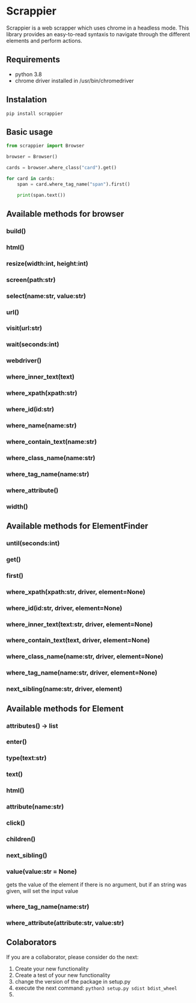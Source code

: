 # Scrappier

Scrappier is a web scrapper which uses chrome in a headless mode. This library provides an easy-to-read syntaxis to navigate through the different elements and perform actions.

## Requirements

* python 3.8
* chrome driver installed in /usr/bin/chromedriver

## Instalation

`pip install scrappier`

## Basic usage

```python
from scrappier import Browser

browser = Browser()

cards = browser.where_class("card").get()

for card in cards:
    span = card.where_tag_name("span").first()

    print(span.text())
```

## Available methods for browser

### build()

### html()

### resize(width:int, height:int)

### screen(path:str)

### select(name:str, value:str)

### url()

### visit(url:str)

### wait(seconds:int)

### webdriver()

### where_inner_text(text)

### where_xpath(xpath:str)

### where_id(id:str)

### where_name(name:str)

### where_contain_text(name:str)

### where_class_name(name:str)

### where_tag_name(name:str)

### where_attribute()

### width()

## Available methods for ElementFinder

### until(seconds:int)

### get()

### first()

### where_xpath(xpath:str, driver, element=None)

### where_id(id:str, driver, element=None)

### where_inner_text(text:str, driver, element=None)

### where_contain_text(text, driver, element=None)

### where_class_name(name:str, driver, element=None)

### where_tag_name(name:str, driver, element=None)

### next_sibling(name:str, driver, element)

## Available methods for Element

### attributes() -> list

### enter()

### type(text:str)

### text()

### html()

### attribute(name:str)

### click()

### children()

### next_sibling()

### value(value:str = None)

gets the value of the element if there is no argument, but if an string was given, will set the input value

### where_tag_name(name:str)

### where_attribute(attribute:str, value:str)

## Colaborators

If you are a collaborator, please consider do the next:

1. Create your new functionality
2. Create a test of your new functionality
3. change the version of the package in setup.py
4. execute the next command: `python3 setup.py sdist bdist_wheel`
5. 